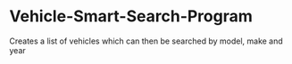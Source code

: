 # Vehicle-Smart-Search-Program
Creates a list of vehicles which can then be searched by model, make and year
